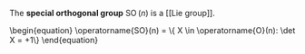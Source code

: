 The **special orthogonal group** $\operatorname{SO}(n)$ is a [[Lie group]].

\begin{equation}
\operatorname{SO}(n) = \\{ X \in \operatorname{O}(n): \det X = +1\\}
\end{equation}
